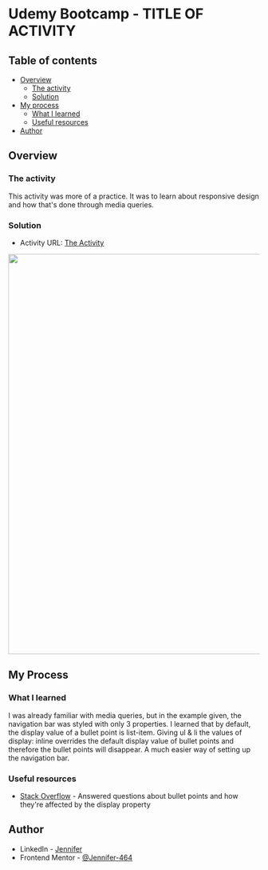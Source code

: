 # Udemy Bootcamp - TITLE OF ACTIVITY

## Table of contents

- [Overview](#overview)
  - [The activity](#the-activity)
  - [Solution](#solution)
- [My process](#my-process)
  - [What I learned](#what-i-learned)
  - [Useful resources](#useful-resources)
- [Author](#author)



## Overview

### The activity

This activity was more of a practice. It was to learn about responsive design and how that's done through media queries.


### Solution

- Activity URL: [The Activity](https://jennifer-464.github.io/web-dev-bootcamp/3-MediaQuery-Practice)

<img src="http://g.recordit.co/LHpSoFeieA.gif" width="800px"><br>



## My Process

### What I learned

I was already familiar with media queries, but in the example given, the navigation bar was styled with only 3 properties. I learned that by default, the display value of a bullet point is list-item. Giving ul & li the values of display: inline overrides the default display value of bullet points and therefore the bullet points will disappear. A much easier way of setting up the navigation bar.


### Useful resources

- [Stack Overflow](https://stackoverflow.com/questions/27215206/css-li-bullet-does-not-show-when-li-is-inline-block#:~:text=When%20letting%20li%20to%20be,points%20do%20not%20show%20anymore.&text=Bullet%20points%20or%20list%20style,%3A%20list%2Ditem%20applied%20elements.) - Answered questions about bullet points and how they're affected by the display property


## Author

- LinkedIn - [Jennifer](https://www.linkedin.com/in/jennifer464/)
- Frontend Mentor - [@Jennifer-464](https://www.frontendmentor.io/profile/Jennifer-464)